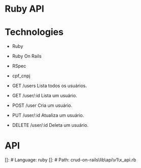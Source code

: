 # Ruby API

# Technologies
- Ruby
- Ruby On Rails
- RSpec
- cpf_cnpj

- GET /users Lista todos os usuários.
- GET /user/:id Lista um usuário.
- POST /user Cria um usuário.
- PUT /user/:id Atualiza um usuário.
- DELETE /user/:id Deleta um usuário.

# API
[]: # Language: ruby
[]: # Path: crud-on-rails\lib\api\v1\x_api.rb
